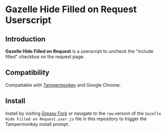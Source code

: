 # Gazelle Hide Filled on Request Userscript
## Introduction
**Gazelle Hide Filled on Request** is a userscript to uncheck the "include filled" checkbox on the request page.

## Compatibility
Compatiable with [Tampermonkey](http://tampermonkey.net/) and Google Chrome.

## Install
Install by visiting [Greasy Fork](https://greasyfork.org/en/scripts/26412-pth-apollo-hide-filled-on-request) or navigate to the `raw` version of the `Gazelle Hide Filled on Request.user.js` file in this repository to trigger the Tampermonkey install prompt.
